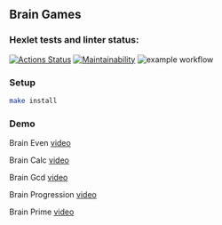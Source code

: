## Brain Games

### Hexlet tests and linter status:
[![Actions Status](https://github.com/elisad5791/frontend-project-lvl1/workflows/hexlet-check/badge.svg)](https://github.com/elisad5791/frontend-project-lvl1/actions)
[![Maintainability](https://api.codeclimate.com/v1/badges/a99a88d28ad37a79dbf6/maintainability)](https://codeclimate.com/github/codeclimate/codeclimate/maintainability)
![example workflow](https://github.com/elisad5791/frontend-project-lvl1/actions/workflows/make-lint.yml/badge.svg)

### Setup

```sh
make install
```

### Demo 
Brain Even [video](https://asciinema.org/a/467039)

Brain Calc [video](https://asciinema.org/a/467336)

Brain Gcd [video](https://asciinema.org/a/467356)

Brain Progression [video](https://asciinema.org/a/467504)

Brain Prime [video](https://asciinema.org/a/467506)